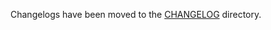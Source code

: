 Changelogs have been moved to the [CHANGELOG](https://github.com/antrea-io/antrea/blob/v1.11.1/CHANGELOG) directory.
